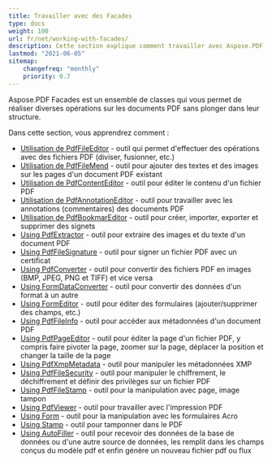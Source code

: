 ```yaml
---
title: Travailler avec des Facades
type: docs
weight: 100
url: fr/net/working-with-facades/
description: Cette section explique comment travailler avec Aspose.PDF Facades - un ensemble d'outils pour des opérations populaires avec PDF.
lastmod: "2021-06-05"
sitemap:
    changefreq: "monthly"
    priority: 0.7
---
```


Aspose.PDF Facades est un ensemble de classes qui vous permet de réaliser diverses opérations sur les documents PDF sans plonger dans leur structure.

Dans cette section, vous apprendrez comment :

- [Utilisation de PdfFileEditor](/pdf/net/pdffileeditor-class/) - outil qui permet d'effectuer des opérations avec des fichiers PDF (diviser, fusionner, etc.)
- [Utilisation de PdfFileMend](/pdf/net/pdffilemend-class/) - outil pour ajouter des textes et des images sur les pages d'un document PDF existant
- [Utilisation de PdfContentEditor](/pdf/net/pdfcontenteditor-class/) - outil pour éditer le contenu d'un fichier PDF
- [Utilisation de PdfAnnotationEditor](/pdf/net/pdfannotationeditor-class/) - outil pour travailler avec les annotations (commentaires) des documents PDF
- [Utilisation de PdfBookmarEditor](/pdf/net/working-with-bookmarks-facades/) - outil pour créer, importer, exporter et supprimer des signets
- [Using PdfExtractor](/pdf/net/pdfextractor-class/) - outil pour extraire des images et du texte d'un document PDF
- [Using PdfFileSignature](/pdf/net/pdffilesignature-class/) - outil pour signer un fichier PDF avec un certificat
- [Using PdfConverter](/pdf/net/pdfconverter-class/) - outil pour convertir des fichiers PDF en images (BMP, JPEG, PNG et TIFF) et vice versa
- [Using FormDataConverter](/pdf/net/formdataconverter-class/) - outil pour convertir des données d'un format à un autre
- [Using FormEditor](/pdf/net/formeditor-class/) - outil pour éditer des formulaires (ajouter/supprimer des champs, etc.)
- [Using PdfFileInfo](/pdf/net/pdffileinfo-class/) - outil pour accéder aux métadonnées d'un document PDF
- [Using PdfPageEditor](/pdf/net/pdfpageeditor-class/) - outil pour éditer la page d'un fichier PDF, y compris faire pivoter la page, zoomer sur la page, déplacer la position et changer la taille de la page
- [Using PdfXmpMetadata](/pdf/net/pdfxmpmetadata-class/) - outil pour manipuler les métadonnées XMP
- [Using PdfFileSecurity](/pdf/net/pdffilesecurity-class/) - outil pour manipuler le chiffrement, le déchiffrement et définir des privilèges sur un fichier PDF
- [Using PdfFileStamp](/pdf/net/pdffilestamp-class/) - outil pour la manipulation avec page, image tampon
- [Using PdfViewer](/pdf/net/pdfviewer-class/) - outil pour travailler avec l'impression PDF
- [Using Form](/pdf/net/form-class/) - outil pour la manipulation avec les formulaires Acro
- [Using Stamp](/pdf/net/stamp-class/) - outil pour tamponner dans le PDF
- [Using AutoFiller](/pdf/net/autofiller-class/) - outil pour recevoir des données de la base de données ou d'une autre source de données, les remplit dans les champs conçus du modèle pdf et enfin génère un nouveau fichier pdf ou flux